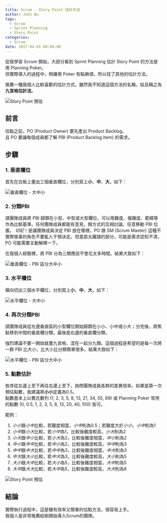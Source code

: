 ```yaml
---
title: Scrum - Story Point 估計方法
author: John Wu
tags:
  - Scrum
  - Sprint Planning
  - Story Point
categories:
  - Scrum
date: 2017-04-01 00:04:00
---
```

從我學習 Scrum 開始，大部分看到 Sprint Planning 估計 Story Point 的方法是用 Planning Poker。  
但實際導入的過程中，稍嫌用 Poker 有點麻煩，所以找了其他的估計方法。  

推薦一種我個人比較喜歡的估計方式，雖然我不知道這個方法的名稱，姑且稱之為**九宮格估計法**。  

![Story Point 預估](/images/pasted-34.png)

<!-- more -->

## 前言

估點之前，PO (Product Owner) 要先產出 Product Backlog。  
且 PO 要讓每個成員都了解 PBI (Product Backlog Item) 的需求。

## 步驟

### 1. 垂直欄位

首先在白板上畫出三個垂直欄位，分別寫上**小**、**中**、**大**，如下：

![垂直欄位 - 大中小](/images/pasted-30.png)

### 2. 分類PBI

請團隊成員將 PBI 歸類在小型、中型或大型欄位，可以用難度、複雜度、範疇等作為比較基準。任何團隊成員都能有意見，開方式的互相討論，任意移動 PBI 位置。 
*切記*！是讓團隊成員決定 PBI 放在哪裡，PO 跟 SM (Scrum Master) 這種不實際做事的角色不要亂入干預決定。但差距太離譜的部分，可能是需求認知不清，PO 可能需要主動解釋一下。  

在我個人經驗裡，將 PBI 分為三類應該不會花太多時間。結果大致如下：

![垂直欄位 - PBI 區分大中小](/images/pasted-31.png)

### 3. 水平欄位

橫向切出三個水平欄位，分別寫上**小**、**中**、**大**，如下：

![水平欄位 - 大中小](/images/pasted-32.png)

### 4. 再次分類PBI

請團隊成員從左邊垂直區的小型欄位開始歸類在小小、小中或小大；分完後，將焦點移到中間的垂直欄分類，最後是右邊的垂直欄分類。  

強烈建議不要一開始就畫九宮格，混在一起分九類。這個過程是希望的是每一次將一群 PBI 比大小，比大小比分類簡單很多。結果大致如下：

![水平欄位 - PBI 區分大中小](/images/pasted-33.png)

### 5. 點數估計

依序從左邊上至下再往右邊上至下，詢問團隊成員各群的差異倍率。如果是第一次預估點數，我建議將**小小**定義為0.5。  
點數基本上以費氏數列 (1, 2, 3, 5, 8, 13, 21, 34, 55, 89) 或 Planning Poker 常用的點數 (0, 0.5, 1, 2, 3, 5, 8, 13, 20, 40, 100) 皆可。

範例：
1. *小小*跟*小中*比較，若難度相當，*小中*則為0.5；若難度大於*小小*，*小中*則為1
2. *小中*跟*小大*比較，若*小中*為1，比較後難度較高，*小大*則為2
3. *小大*跟*中小*比較，若*小大*為2，比較後難度相當，*中小*則為2
4. *中小*跟*中中*比較，若*中小*為2，比較後難度較高，*中中*則為3
5. *中中*跟*中大*比較，若*中中*為3，比較後難度相當，*中大*則為3
6. *中大*跟*大小*比較，若*中大*為3，比較後難度較高，*大小*則為5
7. *大小*跟*大中*比較，若*大小*為5，比較後難度相當，*大中*則為5
8. *大中*跟*大大*比較，若*大中*為5，比較後難度較高，*大大*則為8

![Story Point 預估](/images/pasted-34.png)

## 結論

實際執行過程中，這是蠻有效率又簡單的估點方法，很容易上手。  
我個人是非常推薦給剛開始導入Scrum的團隊。